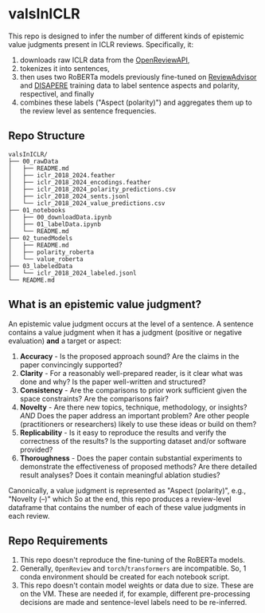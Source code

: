 # valsInICLR
This repo is designed to infer the number of different kinds of epistemic value judgments present in ICLR reviews. Specifically, it:
1. downloads raw ICLR data from the [OpenReviewAPI](openreview.net), 
2. tokenizes it into sentences,
3. then uses two RoBERTa models previously fine-tuned on [ReviewAdvisor](https://github.com/neulab/ReviewAdvisor) and [DISAPERE](https://github.com/nnkennard/DISAPERE) training data to label sentence aspects and polarity, respectivel, and finally
4. combines these labels ("Aspect (polarity)") and aggregates them up to the review level as sentence frequencies. 


## Repo Structure 
```
valsInICLR/
├── 00_rawData
│   ├── README.md
│   ├── iclr_2018_2024.feather
│   ├── iclr_2018_2024_encodings.feather
│   ├── iclr_2018_2024_polarity_predictions.csv
│   ├── iclr_2018_2024_sents.jsonl
│   └── iclr_2018_2024_value_predictions.csv
├── 01_notebooks
│   ├── 00_downloadData.ipynb
│   ├── 01_labelData.ipynb
│   └── README.md
├── 02_tunedModels
│   ├── README.md
│   ├── polarity_roberta
│   └── value_roberta
├── 03_labeledData
│   └── iclr_2018_2024_labeled.jsonl
└── README.md
```

## What is an epistemic value judgment?
An epistemic value judgment occurs at the level of a sentence. A sentence contains a value judgment when it has a judgment (positive or negative evaluation) **and** a target or aspect:
1. __Accuracy__ - Is the proposed approach sound? Are the claims in the paper convincingly supported?
2. __Clarity__ - For a reasonably well-prepared reader, is it clear what was done and why? Is the paper well-written and structured?
3. __Consistency__ - Are the comparisons to prior work sufficient given the space constraints? Are the comparisons fair?
4. __Novelty__ - Are there new topics, technique, methodology, or insights? *AND* Does the paper address an important problem? Are other people (practitioners or researchers) likely to use these ideas or build on them?
5. __Replicability__ - Is it easy to reproduce the results and verify the correctness of the results? Is the supporting dataset and/or software provided?
6. __Thoroughness__ - Does the paper contain substantial experiments to demonstrate the effectiveness of proposed methods? Are there detailed result analyses? Does it contain meaningful ablation studies?

Canonically, a value judgment is represented as "Aspect (polarity)", e.g., "Novelty (–)" which So at the end, this repo produces a review-level dataframe that contains the number of each of these value judgments in each review.


## Repo Requirements

1. This repo doesn't reproduce the fine-tuning of the RoBERTa models. 
1. Generally, `OpenReview` and `torch`/`transformers` are incompatible. So, 1 conda environment should be created for each notebook script. 
1. This repo doesn't contain model weights or data due to size. These are on the VM. These are needed if, for example, different pre-processing decisions are made and sentence-level labels need to be re-inferred.


